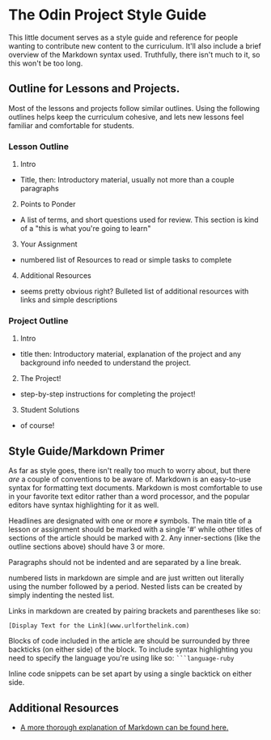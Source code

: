 # The Odin Project Style Guide

This little document serves as a style guide and reference for people wanting to contribute new content to the curriculum.  It'll also include a brief overview of the Markdown syntax used. Truthfully, there isn't much to it, so this won't be too long.

## Outline for Lessons and Projects.

Most of the lessons and projects follow similar outlines.  Using the following outlines helps keep the curriculum cohesive, and lets new lessons feel familiar and comfortable for students.
### Lesson Outline
1. Intro
  - Title, then: Introductory material, usually not more than a couple paragraphs
2. Points to Ponder
  - A list of terms, and short questions used for review. This section is kind of a "this is what you're going to learn"
3. Your Assignment
  - numbered list of Resources to read or simple tasks to complete
4. Additional Resources
  - seems pretty obvious right?  Bulleted list of additional resources with links and simple descriptions

### Project Outline
1. Intro
  - title then: Introductory material, explanation of the project and any background info needed to understand the project.
2. The Project!
  - step-by-step instructions for completing the project!
3. Student Solutions
  - of course!

## Style Guide/Markdown Primer
As far as style goes, there isn't really too much to worry about, but there _are_ a couple of conventions to be aware of.  Markdown is an easy-to-use syntax for formatting text documents.  Markdown is most comfortable to use in your favorite text editor rather than a word processor, and the popular editors have syntax highlighting for it as well.

Headlines are designated with one or more `#` symbols.  The main title of a lesson or assignment should be marked with a single '#' while other titles of sections of the article should be marked with 2.  Any inner-sections (like the outline sections above) should have 3 or more.

Paragraphs should not be indented and are separated by a line break.

numbered lists in markdown are simple and are just written out literally using the number followed by a period.  Nested lists can be created by simply indenting the nested list.

Links in markdown are created by pairing brackets and parentheses like so:
```
[Display Text for the Link](www.urlforthelink.com)
```

Blocks of code included in the article are should be surrounded by three backticks (on either side) of the block.  To include syntax highlighting you need to specify the language you're using like so:
` ```language-ruby `

Inline code snippets can be set apart by using a single backtick on either side.

## Additional Resources
* [A more thorough explanation of Markdown can be found here.](https://github.com/adam-p/markdown-here/wiki/Markdown-Cheatsheet)
